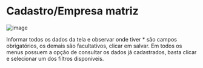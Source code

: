 # Cadastro/Empresa matriz

![image](https://github.com/user-attachments/assets/4fde9842-8271-4293-a62c-11cbcfd44d83)

Informar todos os dados da tela e observar onde tiver * são campos obrigatórios, os demais são facultativos, clicar em salvar.
Em todos os menus possuem a opção de consultar os dados já cadastrados, basta clicar e selecionar um dos filtros disponiveis.

